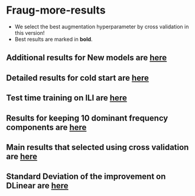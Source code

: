 # Fraug-more-results

- We select the best augmentation hyperparameter by cross validation in this version! 
- Best results are marked in **bold**. 

## Additional results for New models are [here](./New_models.md)

## Detailed results for cold start are [here](./Cold_start_result.md)

## Test time training on ILI are [here](./Test_time_Training.md)

## Results for keeping 10 dominant frequency components are [here](./Keep_Dominant_result.md)

## Main results that selected using cross validation are [here](./Main_results_cross_validation.md)

## Standard Deviation of the improvement on DLinear are [here](./DLinear_Improvement_STD.md)
